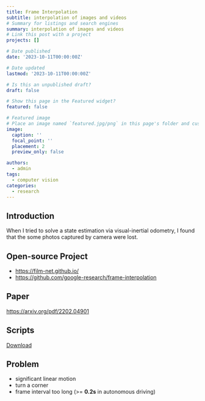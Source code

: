 ```yaml
---
title: Frame Interpolation
subtitle: interpolation of images and videos
# Summary for listings and search engines
summary: interpolation of images and videos
# Link this post with a project
projects: []

# Date published
date: '2023-10-11T00:00:00Z'

# Date updated
lastmod: '2023-10-11T00:00:00Z'

# Is this an unpublished draft?
draft: false

# Show this page in the Featured widget?
featured: false

# Featured image
# Place an image named `featured.jpg/png` in this page's folder and customize its options here.
image:
  caption: ''
  focal_point: ''
  placement: 2
  preview_only: false

authors:
  - admin
tags: 
  - computer vision
categories:
  - research
---
```


## Introduction

When I tried to solve a state estimation via visual-inertial odometry, I found that the some photos captured by camera were lost.

## Open-source Project

- https://film-net.github.io/
- https://github.com/google-research/frame-interpolation


## Paper

https://arxiv.org/pdf/2202.04901

## Scripts

[Download](./img_proc.zip)

## Problem

- significant linear motion
- turn a corner
- frame interval too long (>= **0.2s** in autonomous driving)